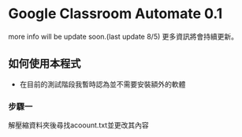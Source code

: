 # Google Classroom Automate 0.1
more info will be update soon.(last update 8/5)
更多資訊將會持續更新。
## 如何使用本程式
* 在目前的測試階段我暫時認為並不需要安裝額外的軟體
### 步驟一
解壓縮資料夾後尋找acoount.txt並更改其內容
